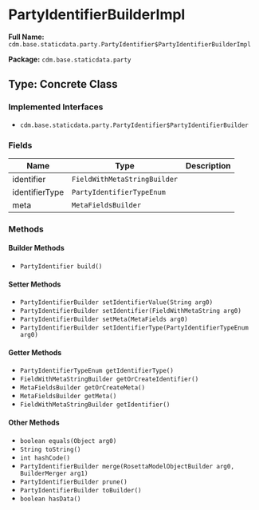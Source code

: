 # PartyIdentifierBuilderImpl

**Full Name:** `cdm.base.staticdata.party.PartyIdentifier$PartyIdentifierBuilderImpl`

**Package:** `cdm.base.staticdata.party`

## Type: Concrete Class

### Implemented Interfaces

- `cdm.base.staticdata.party.PartyIdentifier$PartyIdentifierBuilder`

### Fields

| Name | Type | Description |
|------|------|-------------|
| identifier | `FieldWithMetaStringBuilder` |  |
| identifierType | `PartyIdentifierTypeEnum` |  |
| meta | `MetaFieldsBuilder` |  |

### Methods

#### Builder Methods

- `PartyIdentifier build()`

#### Setter Methods

- `PartyIdentifierBuilder setIdentifierValue(String arg0)`
- `PartyIdentifierBuilder setIdentifier(FieldWithMetaString arg0)`
- `PartyIdentifierBuilder setMeta(MetaFields arg0)`
- `PartyIdentifierBuilder setIdentifierType(PartyIdentifierTypeEnum arg0)`

#### Getter Methods

- `PartyIdentifierTypeEnum getIdentifierType()`
- `FieldWithMetaStringBuilder getOrCreateIdentifier()`
- `MetaFieldsBuilder getOrCreateMeta()`
- `MetaFieldsBuilder getMeta()`
- `FieldWithMetaStringBuilder getIdentifier()`

#### Other Methods

- `boolean equals(Object arg0)`
- `String toString()`
- `int hashCode()`
- `PartyIdentifierBuilder merge(RosettaModelObjectBuilder arg0, BuilderMerger arg1)`
- `PartyIdentifierBuilder prune()`
- `PartyIdentifierBuilder toBuilder()`
- `boolean hasData()`

